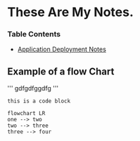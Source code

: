 # These Are My Notes.

### Table Contents
- [Application Deployment Notes](./deployment.md)

## Example of a flow Chart

'''
gdfgdfggdfg
'''

``` 
this is a code block
```

```mermaid
flowchart LR
one --> two
two --> three
three --> four
```  

